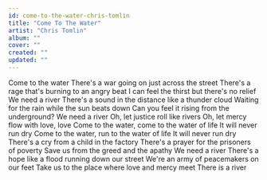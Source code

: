 ```yaml
---
id: come-to-the-water-chris-tomlin
title: "Come To The Water"
artist: "Chris Tomlin"
album: ""
cover: ""
created: ""
updated: ""
---
```


Come to the water
There's a war going on just across the street
There's a rage that's burning to an angry beat
I can feel the thirst but there's no relief
We need a river
There's a sound in the distance like a thunder cloud
Waiting for the rain while the sun beats down
Can you feel it rising from the underground?
We need a river
Oh, let justice roll like rivers
Oh, let mercy flow with love, love
Come to the water, come to the water of life
It will never run dry
Come to the water, run to the water of life
It will never run dry
There's a cry from a child in the factory
There's a prayer for the prisoners of poverty
Save us from the greed and the apathy
We need a river
There's a hope like a flood running down our street
We're an army of peacemakers on our feet
Take us to the place where love and mercy meet
There is a river